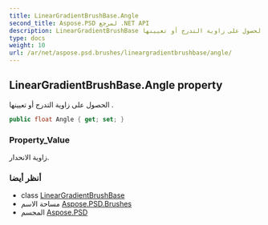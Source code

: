 ```yaml
---
title: LinearGradientBrushBase.Angle
second_title: Aspose.PSD لمرجع .NET API
description: LinearGradientBrushBase ملكية. الحصول على زاوية التدرج أو تعيينها .
type: docs
weight: 10
url: /ar/net/aspose.psd.brushes/lineargradientbrushbase/angle/
---
```

## LinearGradientBrushBase.Angle property

الحصول على زاوية التدرج أو تعيينها .

```csharp
public float Angle { get; set; }
```

### Property_Value

زاوية الانحدار.

### أنظر أيضا

* class [LinearGradientBrushBase](../)
* مساحة الاسم [Aspose.PSD.Brushes](../../lineargradientbrushbase/)
* المجسم [Aspose.PSD](../../../)


